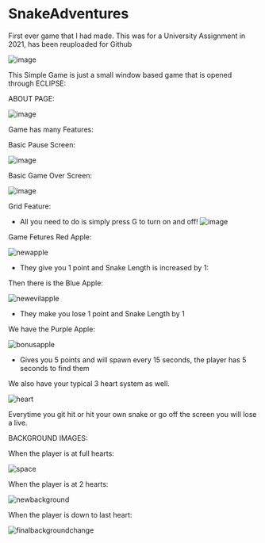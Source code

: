 # SnakeAdventures 
First ever game that I had made. This was for a University Assignment in 2021, has been reuploaded for Github  

![image](https://github.com/Arnold-2020/SnakeAdventures/assets/72899208/eb27c889-55ee-4757-91b5-99cd252c77de)

This Simple Game is just a small window based game that is opened through ECLIPSE: 

ABOUT PAGE: 

![image](https://github.com/MrArnoldInTech/SnakeAdventures/assets/72899208/5685b87a-97cf-49f1-8ce2-f78f9ccb991d)


Game has many Features: 


Basic Pause Screen:  

![image](https://github.com/MrArnoldInTech/SnakeAdventures/assets/72899208/f422e296-74d9-4024-9e8d-cf2cc4f50b76)

Basic Game Over Screen: 

![image](https://github.com/MrArnoldInTech/SnakeAdventures/assets/72899208/f7281b60-ea1d-4531-8fdf-9632fbf957c7)

Grid Feature:
- All you need to do is simply press G to turn on and off!
![image](https://github.com/MrArnoldInTech/SnakeAdventures/assets/72899208/4e99de59-31f3-4709-a927-37fd33e725a9)

Game Fetures Red Apple:

![newapple](https://github.com/MrArnoldInTech/SnakeAdventures/assets/72899208/d0e02a5e-ef4c-4225-8ec7-ae618dc993e3) 

- They give you 1 point and Snake Length is increased by 1:

Then there is the Blue Apple: 

![newevilapple](https://github.com/MrArnoldInTech/SnakeAdventures/assets/72899208/794cd140-b9a9-4ef7-8994-e887974af4f9)

- They make you lose 1 point and Snake Length by 1

We have the Purple Apple: 

![bonusapple](https://github.com/MrArnoldInTech/SnakeAdventures/assets/72899208/2561119e-6ac2-40d6-ba80-f02032e37bc0)

- Gives you 5 points and will spawn every 15 seconds, the player has 5 seconds to find them

We also have your typical 3 heart system as well. 

![heart](https://github.com/MrArnoldInTech/SnakeAdventures/assets/72899208/c6e631d4-5ea6-4cce-ab05-c640e7dd9d44)

Everytime you git hit or hit your own snake or go off the screen you will lose a live. 

BACKGROUND IMAGES: 

When the player is at full hearts:

![space](https://github.com/MrArnoldInTech/SnakeAdventures/assets/72899208/95960bdc-be90-45ac-8842-fea56a3b7ecb)

When the player is at 2 hearts:

![newbackground](https://github.com/MrArnoldInTech/SnakeAdventures/assets/72899208/56101aa1-1831-4cc4-922c-be9bf7b1ff1f)

When the player is down to last heart:

![finalbackgroundchange](https://github.com/MrArnoldInTech/SnakeAdventures/assets/72899208/8908cfcc-4d69-4fbe-a803-f0fdb4694646)





















